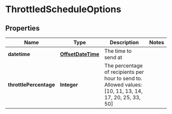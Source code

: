 # ThrottledScheduleOptions

## Properties
Name | Type | Description | Notes
------------ | ------------- | ------------- | -------------
**datetime** | [**OffsetDateTime**](OffsetDateTime.md) | The time to send at | 
**throttlePercentage** | **Integer** | The percentage of recipients per hour to send to. Allowed values: [10, 11, 13, 14, 17, 20, 25, 33, 50] | 
